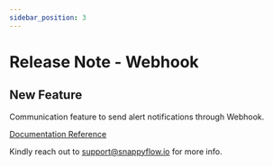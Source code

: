 ```yaml
---
sidebar_position: 3 
---
```

# Release Note - Webhook
## New Feature

Communication feature to send alert notifications through Webhook.

[Documentation Reference](docs/selfhosted-turbo/Alerts_notifications/Notifications/Create_Notification_Channel/webhook)

Kindly reach out to [support@snappyflow.io](mailto:support@snappyflow.io) for more info.

